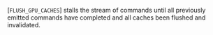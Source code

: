 [`FLUSH_GPU_CACHES`] stalls the
stream of commands until all previously emitted commands have completed
and all caches been flushed and invalidated.